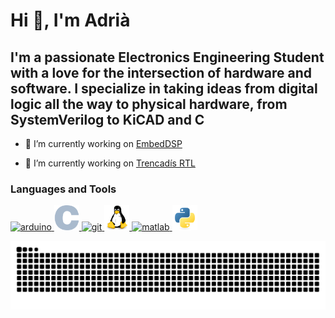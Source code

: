 # Hi 👋, I'm Adrià

## I'm a passionate Electronics Engineering Student with a love for the intersection of hardware and software. I specialize in taking ideas from digital logic all the way to physical hardware, from SystemVerilog to KiCAD and C

- 🔭 I’m currently working on [EmbedDSP](https://github.com/Bubi2001/EmbedDSP)

- 🔭 I’m currently working on [Trencadís RTL](https://github.com/Bubi2001/Trencadis-RTL)

### Languages and Tools

<p align="left"> <a href="https://www.arduino.cc/" target="_blank" rel="noreferrer"> <img src="https://cdn.worldvectorlogo.com/logos/arduino-1.svg" alt="arduino" width="40" height="40"/> </a> <a href="https://www.cprogramming.com/" target="_blank" rel="noreferrer"> <img src="https://raw.githubusercontent.com/devicons/devicon/master/icons/c/c-original.svg" alt="c" width="40" height="40"/> </a> <a href="https://git-scm.com/" target="_blank" rel="noreferrer"> <img src="https://www.vectorlogo.zone/logos/git-scm/git-scm-icon.svg" alt="git" width="40" height="40"/> </a> <a href="https://www.linux.org/" target="_blank" rel="noreferrer"> <img src="https://raw.githubusercontent.com/devicons/devicon/master/icons/linux/linux-original.svg" alt="linux" width="40" height="40"/> </a> <a href="https://www.mathworks.com/" target="_blank" rel="noreferrer"> <img src="https://upload.wikimedia.org/wikipedia/commons/2/21/Matlab_Logo.png" alt="matlab" width="40" height="40"/> </a> <a href="https://www.python.org" target="_blank" rel="noreferrer"> <img src="https://raw.githubusercontent.com/devicons/devicon/master/icons/python/python-original.svg" alt="python" width="40" height="40"/> </a> </p>

<picture>
  <source
    media="(prefers-color-scheme: dark)"
    srcset="https://raw.githubusercontent.com/Bubi2001/Bubi2001/output/github-contribution-grid-snake-dark.svg"
  />
  <source
    media="(prefers-color-scheme: light)"
    srcset="https://raw.githubusercontent.com/Bubi2001/Bubi2001/output/github-contribution-grid-snake.svg"
  />
  <img
    alt="github contribution grid snake animation"
    src="https://raw.githubusercontent.com/Bubi2001/Bubi2001/output/github-contribution-grid-snake.svg"
  />
</picture>

